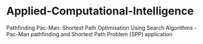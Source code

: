 # Applied-Computational-Intelligence
Pathfinding Pac-Man: Shortest Path Optimisation Using Search Algorithms - Pac-Man pathfinding and Shortest Path Problem (SPP) application
